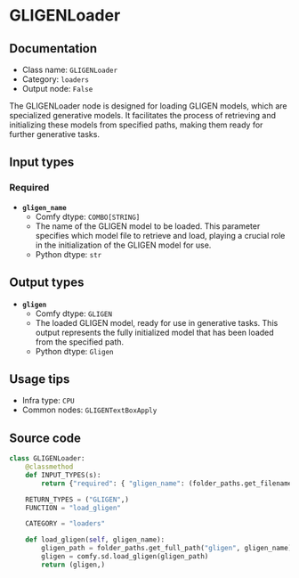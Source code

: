 # GLIGENLoader
## Documentation
- Class name: `GLIGENLoader`
- Category: `loaders`
- Output node: `False`

The GLIGENLoader node is designed for loading GLIGEN models, which are specialized generative models. It facilitates the process of retrieving and initializing these models from specified paths, making them ready for further generative tasks.
## Input types
### Required
- **`gligen_name`**
    - Comfy dtype: `COMBO[STRING]`
    - The name of the GLIGEN model to be loaded. This parameter specifies which model file to retrieve and load, playing a crucial role in the initialization of the GLIGEN model for use.
    - Python dtype: `str`
## Output types
- **`gligen`**
    - Comfy dtype: `GLIGEN`
    - The loaded GLIGEN model, ready for use in generative tasks. This output represents the fully initialized model that has been loaded from the specified path.
    - Python dtype: `Gligen`
## Usage tips
- Infra type: `CPU`
- Common nodes: `GLIGENTextBoxApply`


## Source code
```python
class GLIGENLoader:
    @classmethod
    def INPUT_TYPES(s):
        return {"required": { "gligen_name": (folder_paths.get_filename_list("gligen"), )}}

    RETURN_TYPES = ("GLIGEN",)
    FUNCTION = "load_gligen"

    CATEGORY = "loaders"

    def load_gligen(self, gligen_name):
        gligen_path = folder_paths.get_full_path("gligen", gligen_name)
        gligen = comfy.sd.load_gligen(gligen_path)
        return (gligen,)

```
